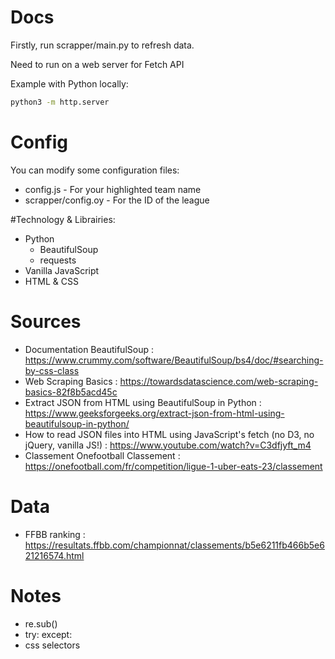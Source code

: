 # Docs
Firstly, run scrapper/main.py to refresh data.

Need to run on a web server for Fetch API

Example with Python locally:
```bash
python3 -m http.server
```

# Config
You can modify some configuration files:
- config.js - For your highlighted team name
- scrapper/config.oy - For the ID of the league

#Technology & Librairies:
- Python
    - BeautifulSoup
    - requests
- Vanilla JavaScript 
- HTML & CSS

# Sources
- Documentation BeautifulSoup : https://www.crummy.com/software/BeautifulSoup/bs4/doc/#searching-by-css-class
- Web Scraping Basics : https://towardsdatascience.com/web-scraping-basics-82f8b5acd45c 
- Extract JSON from HTML using BeautifulSoup in Python : https://www.geeksforgeeks.org/extract-json-from-html-using-beautifulsoup-in-python/
- How to read JSON files into HTML using JavaScript's fetch (no D3, no jQuery, vanilla JS!) : https://www.youtube.com/watch?v=C3dfjyft_m4 
- Classement Onefootball Classement : https://onefootball.com/fr/competition/ligue-1-uber-eats-23/classement

# Data
- FFBB ranking : https://resultats.ffbb.com/championnat/classements/b5e6211fb466b5e621216574.html

# Notes
- re.sub()
- try: except:
- css selectors